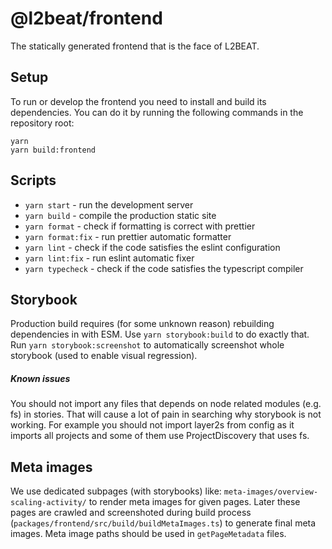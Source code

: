# @l2beat/frontend

The statically generated frontend that is the face of L2BEAT.

## Setup

To run or develop the frontend you need to install and build its dependencies. You can do it by running the following
commands in the repository root:

```
yarn
yarn build:frontend
```

## Scripts

- `yarn start` - run the development server
- `yarn build` - compile the production static site
- `yarn format` - check if formatting is correct with prettier
- `yarn format:fix` - run prettier automatic formatter
- `yarn lint` - check if the code satisfies the eslint configuration
- `yarn lint:fix` - run eslint automatic fixer
- `yarn typecheck` - check if the code satisfies the typescript compiler

## Storybook

Production build requires (for some unknown reason) rebuilding dependencies in with ESM. Use `yarn storybook:build` to do exactly that. Run `yarn storybook:screenshot` to automatically screenshot whole storybook (used to enable visual regression).

##### Known issues

You should not import any files that depends on node related modules (e.g. fs) in stories. That will cause a lot of pain in searching why storybook is not working.
For example you should not import layer2s from config as it imports all projects and some of them use ProjectDiscovery that uses fs.

## Meta images

We use dedicated subpages (with storybooks) like: `meta-images/overview-scaling-activity/` to render meta images for given pages. Later these pages are crawled and screenshoted during build process (`packages/frontend/src/build/buildMetaImages.ts`) to generate final meta images. Meta image paths should be used in `getPageMetadata` files.
